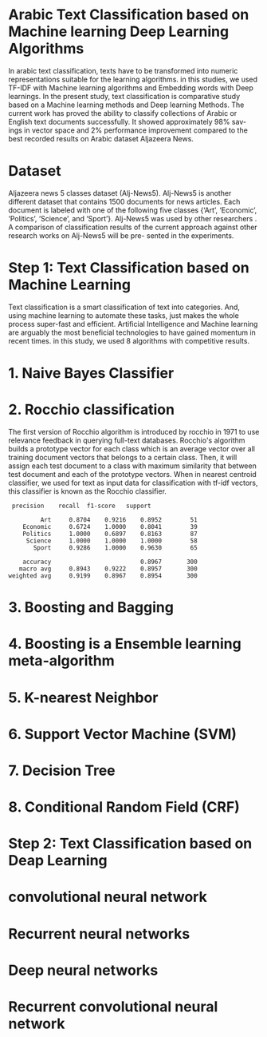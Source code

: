 # Arabic Text Classification based on Machine learning Deep Learning Algorithms
In arabic text classification, texts have to be transformed into numeric representations suitable for the learning algorithms. in this studies, we used TF-IDF with Machine learning algorithms and Embedding words with Deep learnings. In the present study, text classification is comparative study based on a Machine learning methods and Deep learning Methods.  The current work has proved the ability to classify collections of Arabic or English text documents successfully. It showed approximately 98% sav- ings in vector space and 2% performance improvement compared to the best recorded results on Arabic dataset Aljazeera News.


# Dataset
Aljazeera news 5 classes dataset (Alj-News5). Alj-News5 is another different dataset that contains 1500 documents for news articles. Each document is labeled with one of the following five classes {‘Art’, ‘Economic’, ‘Politics’, ‘Science’, and ‘Sport’}. Alj-News5 was used by other researchers . A comparison of classification results of the current approach against other research works on Alj-News5 will be pre- sented in the experiments.

# Step 1: Text Classification based on Machine Learning 

Text classification is a smart classification of text into categories. And, using machine learning to automate these tasks, just makes the whole process super-fast and efficient. Artificial Intelligence and Machine learning are arguably the most beneficial technologies to have gained momentum in recent times. in this study, we used 8 algorithms with competitive results. 

# 1. Naive Bayes Classifier
# 2. Rocchio classification
The first version of Rocchio algorithm is introduced by rocchio in 1971 to use relevance feedback in querying full-text databases. 
Rocchio's algorithm builds a prototype vector for each class which is an average vector over all training document vectors that belongs to a certain class. Then, it will assign each test document to a class with maximum similarity that between test document and each of the prototype vectors.
When in nearest centroid classifier, we used for text as input data for classification with tf-idf vectors, this classifier is known as the Rocchio classifier.
```
 precision    recall  f1-score   support

         Art     0.8704    0.9216    0.8952        51
    Economic     0.6724    1.0000    0.8041        39
    Politics     1.0000    0.6897    0.8163        87
     Science     1.0000    1.0000    1.0000        58
       Sport     0.9286    1.0000    0.9630        65

    accuracy                         0.8967       300
   macro avg     0.8943    0.9222    0.8957       300
weighted avg     0.9199    0.8967    0.8954       300
```

# 3. Boosting and Bagging
# 4. Boosting is a Ensemble learning meta-algorithm
# 5. K-nearest Neighbor
# 6. Support Vector Machine (SVM)
# 7. Decision Tree
# 8. Conditional Random Field (CRF)


# Step 2: Text Classification based on Deap Learning 
# convolutional neural network 
# Recurrent neural networks
# Deep neural networks
# Recurrent convolutional neural network 
